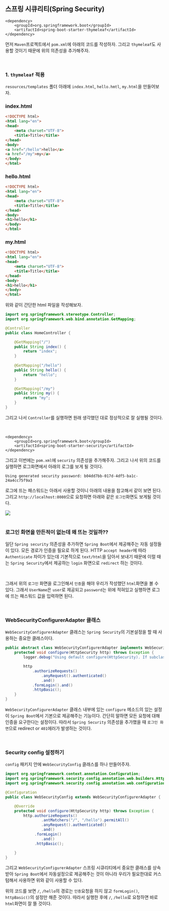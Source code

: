 ## 스프링 시큐리티(Spring Security)



```
<dependency>
    <groupId>org.springframework.boot</groupId>
    <artifactId>spring-boot-starter-thymeleaf</artifactId>
</dependency>
``` 

먼저 `Maven`프로젝트에서 `pom.xml`에 아래의 코드를 작성하자. 그리고 `thymeleaf`도 사용할 것이기 때문에 위의 의존성을 추가해주자. 

<br>

### 1. `thymeleaf` 적용

`resources/templates` 폴더 아래에 `index.html`, `hello.hmtl`, `my.html`을 만들어보자.

### index.html

```html
<!DOCTYPE html>
<html lang="en">
<head>
    <meta charset="UTF-8">
    <title>Title</title>
</head>
<body>
<a href="/hello">hello</a>
<a href="/my">my</a>
</body>
</html>
```

### hello.html

```html
<!DOCTYPE html>
<html lang="en">
<head>
    <meta charset="UTF-8">
    <title>Title</title>
</head>
<body>
<h1>hello</h1>
</body>
</html>
```

### my.html

```html
<!DOCTYPE html>
<html lang="en">
<head>
    <meta charset="UTF-8">
    <title>Title</title>
</head>
<body>
<h1>hello</h1>
</body>
</html>
```

위와 같이 간단한 html 파일을 작성해보자.

```java
import org.springframework.stereotype.Controller;
import org.springframework.web.bind.annotation.GetMapping;

@Controller
public class HomeController {

    @GetMapping("/")
    public String index() {
        return "index";
    }
    
    @GetMapping("/hello")
    public String hello() {
        return "hello";
    }

    @GetMapping("/my")
    public String my() {
        return "my";
    }
}
```

그리고 나서 `Controller`를 실행하면 원래 생각했던 대로 정상적으로 잘 실행될 것이다.

<br>

```
<dependency>
    <groupId>org.springframework.boot</groupId>
    <artifactId>spring-boot-starter-security</artifactId>
</dependency>
```

그리고 이번에는 `pom.xml`에 `security` 의존성을 추가해주자. 그리고 나서 위의 코드를 실행하면 로그화면에서 아래의 로그를 보게 될 것이다.

```
Using generated security password: b04dd7bb-017d-4df5-ba1c-24a4cc75f9a3
```

로그에 뜨는 패스워드는 아래서 사용할 것이니 아래의 내용을 참고해서 같이 보면 된다.
그리고 `http://localhost:8080`으로 요청하면 아래와 같은 `로그인`화면도 보게될 것이다. 

<img src="https://user-images.githubusercontent.com/45676906/94171331-19ed7f80-fecc-11ea-8c4d-c4fbad9ac6ad.png">

<br> 

<br>

### 로그인 화면을 만든적이 없는데 왜 뜨는 것일까??

일단 `Spring security` 의존성을 추가하면 `Spring Boot`에서 제공해주는 자동 설정들이 있다. 
모든 경로가 인증을 필요로 하게 된다. HTTP `accept header`에 따라 `Authenticate` 차이가 있는데 기본적으로 `text/html`을 담아서 보내기 때문에
이럴 때는 `Spring Security`에서 제공하는 `login` 화면으로 `redirect` 하는 것이다.

<br>

그래서 위의 `로그인` 화면을 로그인해서 `인증`을 해야 우리가 작성했던 `html`화면을 볼 수 있다. 
그래서 `UserName`은 `user`로 제공되고 `password`는 위에 적혀있고 실행하면 로그에 뜨는 패스워드 값을 입력하면 된다.


<br>

### WebSecurityConfigurerAdapter 클래스

`WebSecurityConfigurerAdapter` 클래스는 `Spring Security`의 기본설정을 할 때 사용하는 중요한 클래스이다.

```java
public abstract class WebSecurityConfigurerAdapter implements WebSecurityConfigurer<WebSecurity> {
    protected void configure(HttpSecurity http) throws Exception {
		logger.debug("Using default configure(HttpSecurity). If subclassed this will potentially override subclass configure(HttpSecurity).");

		http
			.authorizeRequests()
				.anyRequest().authenticated()
				.and()
			.formLogin().and()
			.httpBasic();
	}
}
```

`WebSecurityConfigurerAdapter` 클래스 내부에 있는 `configure` 메소드의 있는 설정이 `Spring Boot`에서 기본으로 제공해주는 기능이다.
간단히 말하면 모든 요청에 대해 인증을 요구한다는 설정이다. 따라서 `Spring Security` 의존성을 추가했을 때 `로그인 화면`으로 redirect or `401`에러가 발생하는 것이다.


<br>

### Security config 설정하기

`config` 패키지 안에 `WebSecurityConfig` 클래스를 하나 만들어주자.

```java
import org.springframework.context.annotation.Configuration;
import org.springframework.security.config.annotation.web.builders.HttpSecurity;
import org.springframework.security.config.annotation.web.configuration.WebSecurityConfigurerAdapter;

@Configuration
public class WebSecurityConfig extends WebSecurityConfigurerAdapter {

    @Override
    protected void configure(HttpSecurity http) throws Exception {
        http.authorizeRequests()
                .antMatchers("/", "/hello").permitAll()
                .anyRequest().authenticated()
                .and()
             .formLogin()
                .and()
             .httpBasic();

    }
}
``` 

그리고 `WebSecurityConfigurerAdapter` 스프링 시큐리티에서 중요한 클래스를 상속받아 `Spring Boot`에서 자동설정으로 제공해주는 것이 아니라
우리가 필요한대로 커스텀해서 사용하면 위와 같이 사용할 수 있다. <br>

위의 코드를 보면 `/`, `/hello`의 경로는 `인증`요청을 하지 않고 `formLogin()`, `httpBasic()`의 설정만 해준 것이다. 따라서
실행한 후에 `/`, `/hello`로 요청하면 바로 `html`화면이 잘 뜰 것이다. 




 